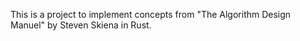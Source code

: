 This is a project to implement concepts from "The Algorithm Design Manuel" by Steven Skiena in Rust.
